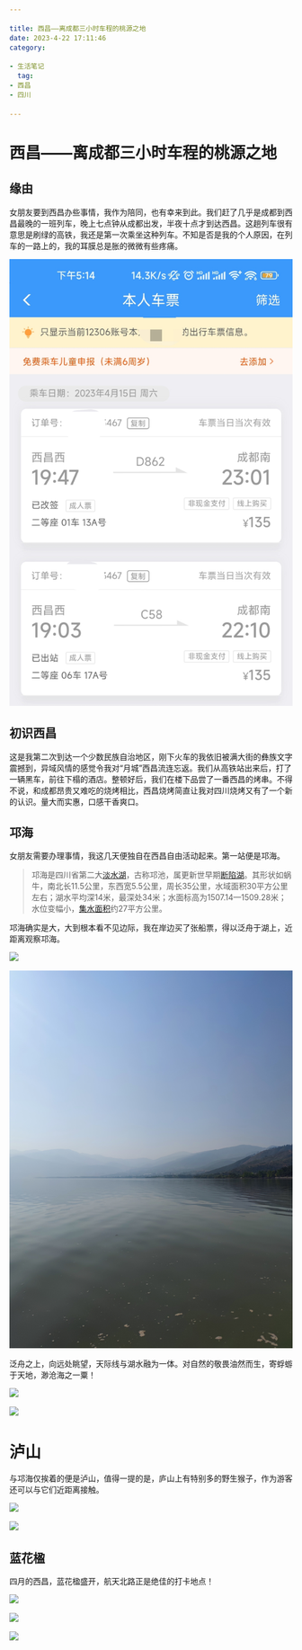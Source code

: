 ```yaml
---

title: 西昌——离成都三小时车程的桃源之地
date: 2023-4-22 17:11:46
category:

- 生活笔记
  tag:
- 西昌
- 四川

---
```


# 西昌——离成都三小时车程的桃源之地

## 缘由

女朋友要到西昌办些事情，我作为陪同，也有幸来到此。我们赶了几乎是成都到西昌最晚的一班列车，晚上七点钟从成都出发，半夜十点才到达西昌。这趟列车很有意思是刷绿的高铁，我还是第一次乘坐这种列车。不知是否是我的个人原因，在列车的一路上的，我的耳膜总是胀的微微有些疼痛。

<img src="assets/2023-04-22-17-15-30-Screenshot_2023-04-22-17-14-59-377_com.MobileTick.jpg" title="" alt="" data-align="center">

## 初识西昌

这是我第二次到达一个少数民族自治地区，刚下火车的我依旧被满大街的彝族文字震撼到，异域风情的感觉令我对“月城”西昌流连忘返。我们从高铁站出来后，打了一辆黑车，前往下榻的酒店。整顿好后，我们在楼下品尝了一番西昌的烤串。不得不说，和成都昂贵又难吃的烧烤相比，西昌烧烤简直让我对四川烧烤又有了一个新的认识。量大而实惠，口感干香爽口。

## 邛海

女朋友需要办理事情，我这几天便独自在西昌自由活动起来。第一站便是邛海。

> 邛海是四川省第二大[淡水湖](https://baike.baidu.com/item/%E6%B7%A1%E6%B0%B4%E6%B9%96/619544?fromModule=lemma_inlink)，古称邛池，属更新世早期[断陷湖](https://baike.baidu.com/item/%E6%96%AD%E9%99%B7%E6%B9%96?fromModule=lemma_inlink)。其形状如蜗牛，南北长11.5公里，东西宽5.5公里，周长35公里，水域面积30平方公里左右；湖水平均深14米，最深处34米；水面标高为1507.14—1509.28米；水位变幅小，[集水面积](https://baike.baidu.com/item/%E9%9B%86%E6%B0%B4%E9%9D%A2%E7%A7%AF/221156?fromModule=lemma_inlink)约27平方公里。

邛海确实是大，大到根本看不见边际，我在岸边买了张船票，得以泛舟于湖上，近距离观察邛海。

![](assets/2023-04-22-17-27-12-1682155513761.jpg)

![](assets/2023-04-22-17-27-34-1682155513748.jpg)

泛舟之上，向远处眺望，天际线与湖水融为一体。对自然的敬畏油然而生，寄蜉蝣于天地，渺沧海之一粟！

![](assets/2023-04-22-17-31-39-1682155893329.jpg)

![](assets/2023-04-22-17-31-46-1682155893343.jpg)

# 泸山

与邛海仅挨着的便是泸山，值得一提的是，庐山上有特别多的野生猴子，作为游客还可以与它们近距离接触。

![](assets/2023-04-22-17-34-55-1682156089554.jpg)

![](assets/2023-04-22-17-35-02-1682156089589.jpg)

## 蓝花楹

四月的西昌，蓝花楹盛开，航天北路正是绝佳的打卡地点！

![](assets/2023-04-22-17-37-14-1682156228724.jpg)

![](assets/2023-04-22-17-37-26-1682156228705.jpg)

![](assets/2023-04-22-17-37-34-1682156228738.jpg)